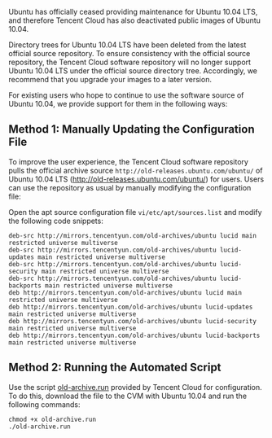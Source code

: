 Ubuntu has officially ceased providing maintenance for Ubuntu 10.04 LTS, and therefore Tencent Cloud has also deactivated public images of Ubuntu 10.04.

Directory trees for Ubuntu 10.04 LTS have been deleted from the latest official source repository. To ensure consistency with the official source repository, the Tencent Cloud software repository will no longer support Ubuntu 10.04 LTS under the official source directory tree. Accordingly, we recommend that you upgrade your images to a later version.

For existing users who hope to continue to use the software source of Ubuntu 10.04, we provide support for them in the following ways:

## Method 1: Manually Updating the Configuration File
To improve the user experience, the Tencent Cloud software repository pulls the official archive source `http://old-releases.ubuntu.com/ubuntu/` of Ubuntu 10.04 LTS (http://old-releases.ubuntu.com/ubuntu/) for users. Users can use the repository as usual by manually modifying the configuration file:

Open the apt source configuration file `vi/etc/apt/sources.list` and modify the following code snippets:

```
deb-src http://mirrors.tencentyun.com/old-archives/ubuntu lucid main restricted universe multiverse
deb-src http://mirrors.tencentyun.com/old-archives/ubuntu lucid-updates main restricted universe multiverse
deb-src http://mirrors.tencentyun.com/old-archives/ubuntu lucid-security main restricted universe multiverse
deb-src http://mirrors.tencentyun.com/old-archives/ubuntu lucid-backports main restricted universe multiverse
deb http://mirrors.tencentyun.com/old-archives/ubuntu lucid main restricted universe multiverse
deb http://mirrors.tencentyun.com/old-archives/ubuntu lucid-updates main restricted universe multiverse
deb http://mirrors.tencentyun.com/old-archives/ubuntu lucid-security main restricted universe multiverse
deb http://mirrors.tencentyun.com/old-archives/ubuntu lucid-backports main restricted universe multiverse
```

## Method 2: Running the Automated Script
Use the script [old-archive.run](http://ubuntu10-10016717.cos.myqcloud.com/old-archive.run) provided by Tencent Cloud for configuration. To do this, download the file to the CVM with Ubuntu 10.04 and run the following commands:

```
chmod +x old-archive.run
./old-archive.run
```